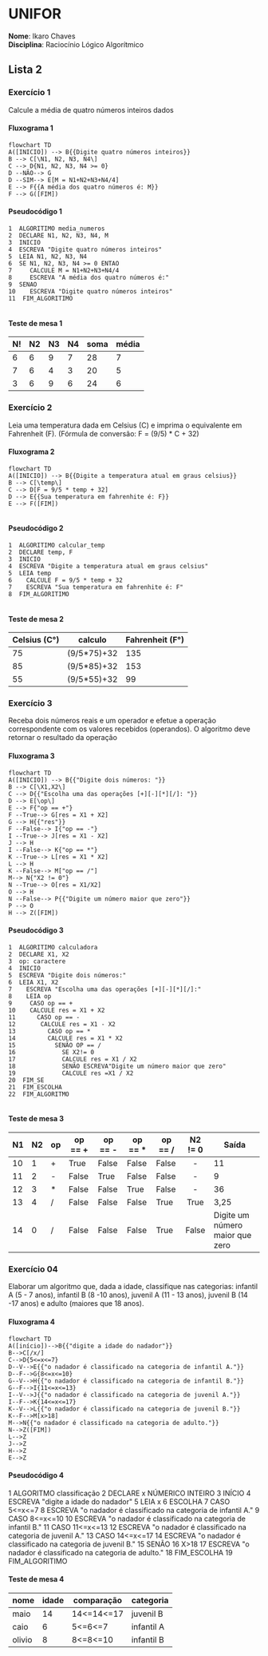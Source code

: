 # UNIFOR
**Nome**: Ikaro Chaves <br>
**Disciplina**: Raciocínio Lógico Algorítmico

## Lista 2 
### Exercício 1
Calcule a média de quatro números inteiros dados

#### Fluxograma 1
```mermaid
flowchart TD
A([INICIO]) --> B{{Digite quatro números inteiros}}
B --> C[\N1, N2, N3, N4\]
C --> D{N1, N2, N3, N4 >= 0}
D --NÃO--> G
D --SIM--> E[M = N1+N2+N3+N4/4]
E --> F{{A média dos quatro números é: M}}
F --> G([FIM])
```
#### Pseudocódigo 1

```
1  ALGORITIMO media_numeros
2  DECLARE N1, N2, N3, N4, M
3  INICIO
4  ESCREVA "Digite quatro números inteiros"
5  LEIA N1, N2, N3, N4
6  SE N1, N2, N3, N4 >= 0 ENTAO
7	  CALCULE M = N1+N2+N3+N4/4
8	  ESCREVA "A média dos quatro números é:" 
9  SENAO
10	  ESCREVA "Digite quatro números inteiros"
11  FIM_ALGORITIMO
  
```
#### Teste de mesa 1


|N!|N2|N3|N4|soma| média |
|-|-|-|-|-|-|
|6|6|9|7|28|7
|7|6|4|3|20|5
|3|6|9|6|24|6

### Exercício 2
Leia uma temperatura dada em Celsius (C) e imprima o equivalente em Fahrenheit (F). (Fórmula de conversão: F = (9/5) * C + 32)

#### Fluxograma 2
```mermaid
flowchart TD
A([INICIO]) --> B{{Digite a temperatura atual em graus celsius}}
B --> C[\temp\]
C --> D[F = 9/5 * temp + 32]
D --> E{{Sua temperatura em fahrenhite é: F}}
E --> F([FIM])


```
#### Pseudocódigo 2

```
1  ALGORITIMO calcular_temp
2  DECLARE temp, F
3  INICIO
4  ESCREVA "Digite a temperatura atual em graus celsius"
5  LEIA temp
6	 CALCULE F = 9/5 * temp + 32
7	 ESCREVA "Sua temperatura em fahrenhite é: F" 
8  FIM_ALGORITIMO
  
```

#### Teste de mesa 2

|Celsius (C°)|calculo|Fahrenheit (F°)|
|-|-|-|
|75|(9/5*75)+32|135|
|85|(9/5*85)+32|153|
|55|(9/5*55)+32|99|

### Exercício 3
Receba dois números reais e um operador e efetue a operação correspondente com os
valores recebidos (operandos). O algoritmo deve retornar o resultado da operação

#### Fluxograma 3

```mermaid
flowchart TD
A([INICIO]) --> B{{"Digite dois números: "}}
B --> C[\X1,X2\]
C --> D{{"Escolha uma das operações [+][-][*][/]: "}}
D --> E[\op\]
E --> F{"op == +"}
F --True--> G[res = X1 + X2]
G --> H{{"res"}}
F --False--> I{"op == -"}
I --True--> J[res = X1 - X2]
J --> H
I --False--> K{"op == *"}
K --True--> L[res = X1 * X2]
L --> H
K --False--> M["op == /"]
M--> N{"X2 != 0"}
N --True--> O[res = X1/X2]
O --> H
N --False--> P{{"Digite um número maior que zero"}}
P --> O
H --> Z([FIM])
```
#### Pseudocódigo 3

```
1  ALGORITIMO calculadora
2  DECLARE X1, X2
3  op: caractere
4  INICIO
5  ESCREVA "Digite dois números:"
6  LEIA X1, X2
7	 ESCREVA "Escolha uma das operações [+][-][*][/]:"
8	 LEIA op 
9     CASO op == +
10    CALCULE res = X1 + X2
11      CASO op == -
12       CALCULE res = X1 - X2
13         CASO op == *
14         CALCULE res = X1 * X2
15           SENÃO OP == /
16             SE X2!= 0
17             CALCULE res = X1 / X2
18             SENÃO ESCREVA"Digite um número maior que zero"
19             CALCULE res =X1 / X2   
20  FIM_SE
21  FIM_ESCOLHA
22  FIM_ALGORITMO
  
```
#### Teste de mesa 3

| N1 | N2 | op | op == + | op == - | op == * | op == / | N2 != 0 | Saída                           |
|----|----|----|---------|---------|---------|---------|:-------:|---------------------------------|
| 10 | 1  | +  | True    | False   | False   | False   |    -    | 11                              |
| 11 | 2  | -  | False   | True    | False   | False   |    -    | 9                               |
| 12 | 3  | *  | False   | False   | True    | False   |    -    | 36                              |
| 13 | 4  | /  | False   | False   | False   | True    |   True  | 3,25                            |
| 14 | 0  | /  | False   | False   | False   | True    |  False  | Digite um número maior que zero |

### Exercício 04 
Elaborar um algoritmo que, dada a idade, classifique nas categorias: infantil A (5 - 7 anos), infantil B (8 -10 anos), juvenil A (11 - 13 anos), juvenil B (14 -17 anos) e adulto (maiores que 18 anos).

#### Fluxograma 4

```mermaid
flowchart TD
A([início])-->B{{"digite a idade do nadador"}}
B-->C[/x/]
C-->D{5<=x<=7}
D--V-->E{{"o nadador é classificado na categoria de infantil A."}}
D--F-->G{8<=x<=10}
G--V-->H{{"o nadador é classificado na categoria de infantil B."}}
G--F-->I{11<=x<=13}
I--V-->J{{"o nadador é classificado na categoria de juvenil A."}}
I--F-->K{14<=x<=17}
K--V-->L{{"o nadador é classificado na categoria de juvenil B."}}
K--F-->M[x>18]
M-->N{{"o nadador é classificado na categoria de adulto."}}
N-->Z([FIM])
L-->Z
J-->Z
H-->Z
E-->Z
```


#### Pseudocódigo 4

1  ALGORITMO classificação
2  DECLARE x NÚMERICO INTEIRO
3  INÍCIO
4  ESCREVA "digite a idade do nadador"
5  LEIA x
6  ESCOLHA
7   CASO 5<=x<=7
8     ESCREVA "o nadador é classificado na categoria de infantil A."
9   CASO 8<=x<=10
10    ESCREVA "o nadador é classificado na categoria de infantil B."
11  CASO 11<=x<=13
12    ESCREVA "o nadador é classificado na categoria de juvenil A."
13  CASO 14<=x<=17
14    ESCREVA "o nadador é classificado na categoria de juvenil B."
15  SENÃO
16   X>18
17    ESCREVA "o nadador é classificado na categoria de adulto."
18  FIM_ESCOLHA
19  FIM_ALGORITIMO


#### Teste de mesa 4

| nome | idade| comparação| categoria | 
|  --  |   -- |   --      |   --      | 
| maio |14    | 14<=14<=17|juvenil B  | 
| caio |6     |5<=6<=7    |infantil A |
|olivio|8     |8<=8<=10   |infantil B |
